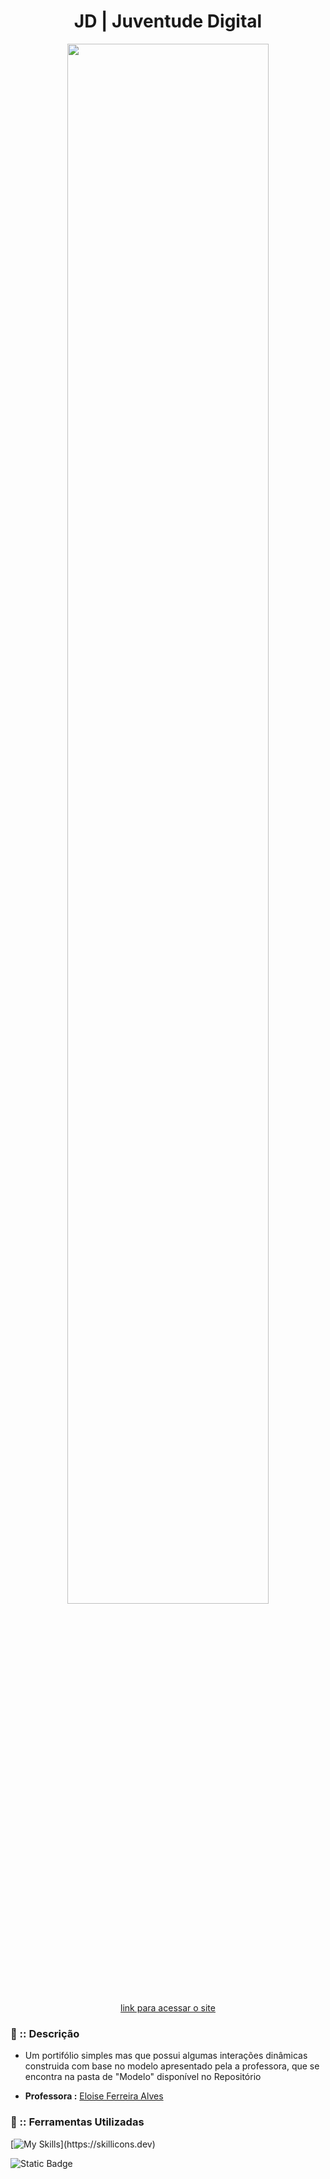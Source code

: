<div align="center">

<h1> JD | Juventude Digital </h1>

<img width="80%" src="https://github.com/user-attachments/assets/52c91302-40aa-47ed-aa31-b9b5f946a463">

<a href="https://cam1ss.github.io/JD-FrontAnd-Iniciante/"  target="_blank">link para acessar o site</a>

</div>

<div align="left">

<h3> 🔽 :: Descrição </h3>
   
- Um portifólio simples mas que possui algumas interações dinâmicas construida com base no modelo apresentado pela a professora, que se encontra na pasta de "Modelo"
  disponível no Repositório
  
- <strong>Professora :</strong> <a href="https://github.com/EloiseFeh" target="_self" rel="external">Eloise Ferreira Alves</a> 

<h3> 🔽 :: Ferramentas Utilizadas </h3>

[![My Skills](https://skillicons.dev/icons?i=,js,html,css,vscode,)](https://skillicons.dev)

</div>

![Static Badge](https://img.shields.io/badge/STATUS-EM%20ANDAMENTO-brightgreen?style=for-the-badge&color=pink)
